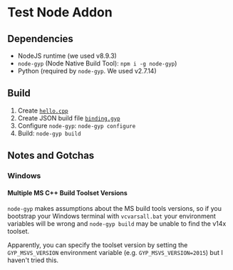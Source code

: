 # Test Node Addon

## Dependencies
- NodeJS runtime (we used v8.9.3)
- `node-gyp` (Node Native Build Tool): `npm i -g node-gyp`)
- Python (required by `node-gyp`. We used v2.7.14)


## Build
1. Create [`hello.cpp`](hello.cpp)
2. Create JSON build file [`binding.gyp`](binding.gyp)
3. Configure `node-gyp`: `node-gyp configure`
4. Build: `node-gyp build`


## Notes and Gotchas

### Windows

#### Multiple MS C++ Build Toolset Versions
`node-gyp` makes assumptions about the MS build tools versions, so if you bootstrap your Windows terminal with `vcvarsall.bat` your environment variables will be wrong and `node-gyp build` may be unable to find the v14x toolset. 

Apparently, you can specify the toolset version by setting the `GYP_MSVS_VERSION` environment variable (e.g. `GYP_MSVS_VERSION=2015`) but I haven't tried this.
